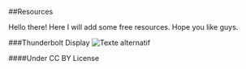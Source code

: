 ##Resources

Hello there! Here I will add some free resources. Hope you like guys.

###Thunderbolt Display
![Texte alternatif](https://raw.githubusercontent.com/fsvh/Resources/master/Thunderbolt%20Display.png "Thunderbolt Display")

####Under CC BY License
